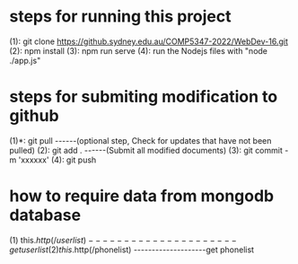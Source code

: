 # steps for running this project
(1): git clone https://github.sydney.edu.au/COMP5347-2022/WebDev-16.git
(2): npm install
(3): npm run serve
(4): run the Nodejs files with "node ./app.js"

# steps for submiting modification to github
(1)*: git pull  ------(optional step, Check for updates that have not been pulled)
(2): git add .  ------(Submit all modified documents)
(3): git commit -m 'xxxxxx' 
(4): git push

# how to require data from mongodb database
(1) this.$http(/userlist)  ---------------------get userlist
(2) this.$http(/phonelist)  --------------------get phonelist